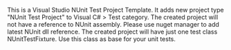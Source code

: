 This is a Visual Studio NUnit Test Project Template. It adds new project type "NUnit Test Project" to Visual C# > Test category. The created project will not have a reference to NUnit assembly. Please use nuget manager to add latest NUnit dll reference. The created project will have just one test class NUnitTestFixture. Use this class as base for your unit tests.

